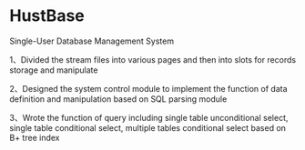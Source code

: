 # HustBase
Single-User Database Management System  

1、Divided the stream files into various pages and then into slots for records storage and manipulate 


2、Designed the system control module to implement the function of  data definition and manipulation based on SQL parsing module


3、Wrote the function of query including single table unconditional select, single table conditional select, multiple tables conditional select based on B+ tree index
